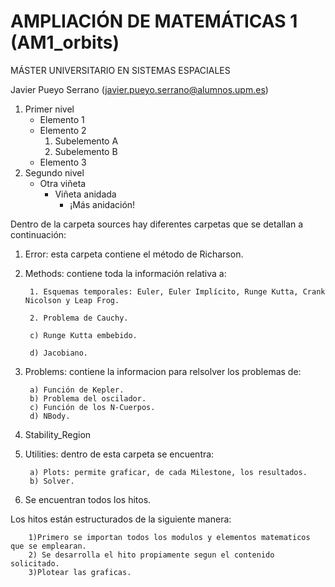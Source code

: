 # AMPLIACIÓN DE MATEMÁTICAS 1 (AM1_orbits)
MÁSTER UNIVERSITARIO EN SISTEMAS ESPACIALES

Javier Pueyo Serrano (javier.pueyo.serrano@alumnos.upm.es)

1. Primer nivel
   - Elemento 1
   - Elemento 2
     1. Subelemento A
     2. Subelemento B
   - Elemento 3
2. Segundo nivel
   - Otra viñeta
     - Viñeta anidada
       - ¡Más anidación!






Dentro de la carpeta sources hay diferentes carpetas que se detallan a continuación:

1. Error: esta carpeta contiene el método de Richarson.

2. Methods: contiene toda la información relativa a:

        1. Esquemas temporales: Euler, Euler Implícito, Runge Kutta, Crank Nicolson y Leap Frog.

        2. Problema de Cauchy.

        c) Runge Kutta embebido.

        d) Jacobiano.

3) Problems: contiene la informacion para relsolver los problemas de:

        a) Función de Kepler.
        b) Problema del oscilador.
        c) Función de los N-Cuerpos.
        d) NBody.


4) Stability_Region

5) Utilities: dentro de esta carpeta se encuentra:

        a) Plots: permite graficar, de cada Milestone, los resultados.
        b) Solver.
6) Se encuentran todos los hitos.

Los hitos están estructurados de la siguiente manera:

        1)Primero se importan todos los modulos y elementos matematicos que se emplearan.
        2) Se desarrolla el hito propiamente segun el contenido solicitado.
        3)Plotear las graficas.
